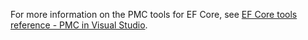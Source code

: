 For more information on the PMC tools for EF Core, see [EF Core tools reference - PMC in Visual Studio](/ef/core/miscellaneous/cli/powershell).